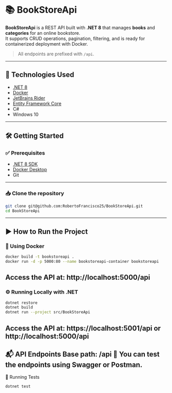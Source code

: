 # 📚 BookStoreApi

**BookStoreApi** is a REST API built with **.NET 8** that manages **books** and **categories** for an online bookstore.  
It supports CRUD operations, pagination, filtering, and is ready for containerized deployment with Docker.

> All endpoints are prefixed with `/api`.

---

## 🚀 Technologies Used

- [.NET 8](https://dotnet.microsoft.com/)
- [Docker](https://www.docker.com/)
- [JetBrains Rider](https://www.jetbrains.com/rider/)
- [Entity Framework Core](https://learn.microsoft.com/en-us/ef/core/)
- C#
- Windows 10

---

## 🛠️ Getting Started

### ✅ Prerequisites

- [.NET 8 SDK](https://dotnet.microsoft.com/en-us/download)
- [Docker Desktop](https://www.docker.com/products/docker-desktop/)
- Git

---

### 📥 Clone the repository

```bash
git clone git@github.com:RobertoFrancisco25/BookStoreApi.git
cd BookStoreApi
```
---

## ▶️ How to Run the Project

### 🐳 Using Docker
```bash
docker build -t bookstoreapi .
docker run -d -p 5000:80 --name bookstoreapi-container bookstoreapi
```
Access the API at: http://localhost:5000/api
---
### ⚙️ Running Locally with .NET
```bash
dotnet restore
dotnet build
dotnet run --project src/BookStoreApi
```
Access the API at:
https://localhost:5001/api
or http://localhost:5000/api
---
📬 API Endpoints
Base path: /api
🔎 You can test the endpoints using Swagger or Postman.
---
🧪 Running Tests
```bash
dotnet test
```
